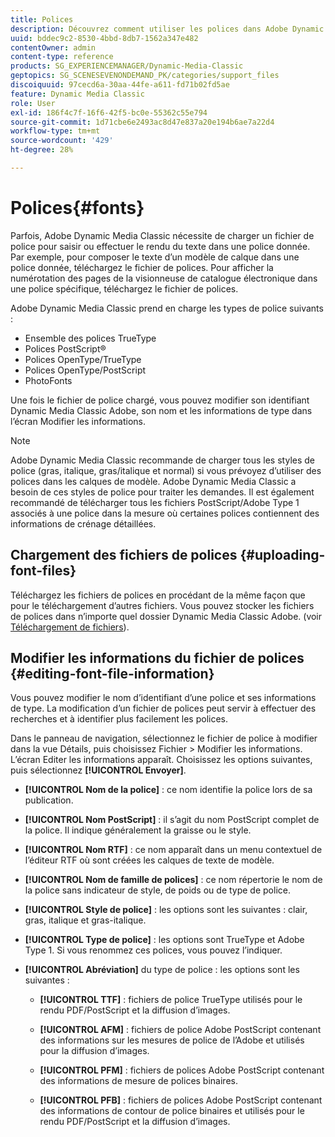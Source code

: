 ```yaml
---
title: Polices
description: Découvrez comment utiliser les polices dans Adobe Dynamic Media Classic.
uuid: bddec9c2-8530-4bbd-8db7-1562a347e482
contentOwner: admin
content-type: reference
products: SG_EXPERIENCEMANAGER/Dynamic-Media-Classic
geptopics: SG_SCENESEVENONDEMAND_PK/categories/support_files
discoiquuid: 97cecd6a-30aa-44fe-a611-fd71b02fd5ae
feature: Dynamic Media Classic
role: User
exl-id: 186f4c7f-16f6-42f5-bc0e-55362c55e794
source-git-commit: 1d71cbe6e2493ac8d47e837a20e194b6ae7a22d4
workflow-type: tm+mt
source-wordcount: '429'
ht-degree: 28%

---
```


# Polices{#fonts}

Parfois, Adobe Dynamic Media Classic nécessite de charger un fichier de police pour saisir ou effectuer le rendu du texte dans une police donnée. Par exemple, pour composer le texte d’un modèle de calque dans une police donnée, téléchargez le fichier de polices. Pour afficher la numérotation des pages de la visionneuse de catalogue électronique dans une police spécifique, téléchargez le fichier de polices.

Adobe Dynamic Media Classic prend en charge les types de police suivants :

* Ensemble des polices TrueType
* Polices PostScript®
* Polices OpenType/TrueType
* Polices OpenType/PostScript
* PhotoFonts

Une fois le fichier de police chargé, vous pouvez modifier son identifiant Dynamic Media Classic Adobe, son nom et les informations de type dans l’écran Modifier les informations.

>[!NOTE]
>
>Adobe Dynamic Media Classic recommande de charger tous les styles de police (gras, italique, gras/italique et normal) si vous prévoyez d’utiliser des polices dans les calques de modèle. Adobe Dynamic Media Classic a besoin de ces styles de police pour traiter les demandes. Il est également recommandé de télécharger tous les fichiers PostScript/Adobe Type 1 associés à une police dans la mesure où certaines polices contiennent des informations de crénage détaillées.

## Chargement des fichiers de polices {#uploading-font-files}

Téléchargez les fichiers de polices en procédant de la même façon que pour le téléchargement d’autres fichiers. Vous pouvez stocker les fichiers de polices dans n’importe quel dossier Dynamic Media Classic Adobe. (voir [Téléchargement de fichiers](uploading-files.md#uploading_your_files)).

## Modifier les informations du fichier de polices {#editing-font-file-information}

Vous pouvez modifier le nom d’identifiant d’une police et ses informations de type. La modification d’un fichier de polices peut servir à effectuer des recherches et à identifier plus facilement les polices.

Dans le panneau de navigation, sélectionnez le fichier de police à modifier dans la vue Détails, puis choisissez Fichier > Modifier les informations. L’écran Editer les informations apparaît. Choisissez les options suivantes, puis sélectionnez **[!UICONTROL Envoyer]**.

* **[!UICONTROL Nom de la police]**  : ce nom identifie la police lors de sa publication.

* **[!UICONTROL Nom PostScript]**  : il s’agit du nom PostScript complet de la police. Il indique généralement la graisse ou le style.

* **[!UICONTROL Nom RTF]**  : ce nom apparaît dans un menu contextuel de l’éditeur RTF où sont créées les calques de texte de modèle.

* **[!UICONTROL Nom de famille de polices]**  : ce nom répertorie le nom de la police sans indicateur de style, de poids ou de type de police.

* **[!UICONTROL Style de police]**  : les options sont les suivantes : clair, gras, italique et gras-italique.

* **[!UICONTROL Type de police]**  : les options sont TrueType et Adobe Type 1. Si vous renommez ces polices, vous pouvez l’indiquer.

* **[!UICONTROL Abréviation]**  du type de police : les options sont les suivantes :

   * **[!UICONTROL TTF]**  : fichiers de police TrueType utilisés pour le rendu PDF/PostScript et la diffusion d’images.

   * **[!UICONTROL AFM]**  : fichiers de police Adobe PostScript contenant des informations sur les mesures de police de l’Adobe et utilisés pour la diffusion d’images.

   * **[!UICONTROL PFM]**  : fichiers de polices Adobe PostScript contenant des informations de mesure de polices binaires.

   * **[!UICONTROL PFB]**  : fichiers de polices Adobe PostScript contenant des informations de contour de police binaires et utilisés pour le rendu PDF/PostScript et la diffusion d’images.
